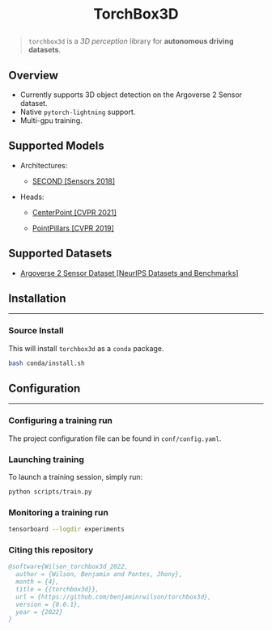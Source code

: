 [contributing-image]: https://img.shields.io/badge/contributions-welcome-brightgreen.svg?style=flat

<h1> <p align="center"> TorchBox3D </p> </h1>

> `torchbox3d` is a *3D perception* library for **autonomous driving datasets**.

## Overview

- Currently supports 3D object detection on the Argoverse 2 Sensor dataset.
- Native `pytorch-lightning` support.
- Multi-gpu training.

## Supported Models

- Architectures:
  - [SECOND [Sensors 2018]](https://www.mdpi.com/1424-8220/18/10/3337)

- Heads:
  - [CenterPoint [CVPR 2021]](https://openaccess.thecvf.com/content/CVPR2021/html/Yin_Center-Based_3D_Object_Detection_and_Tracking_CVPR_2021_paper.html)

  - [PointPillars [CVPR 2019]](https://openaccess.thecvf.com/content_CVPR_2019/html/Lang_PointPillars_Fast_Encoders_for_Object_Detection_From_Point_Clouds_CVPR_2019_paper.html)

## Supported Datasets

- [Argoverse 2 Sensor Dataset [NeurIPS Datasets and Benchmarks]](https://datasets-benchmarks-proceedings.neurips.cc/paper/2021/hash/4734ba6f3de83d861c3176a6273cac6d-Abstract-round2.html)

## Installation
---

### Source Install

This will install `torchbox3d` as a `conda` package.

```bash
bash conda/install.sh
```

## Configuration
---

### Configuring a training run

The project configuration file can be found in `conf/config.yaml`.

### Launching training

To launch a training session, simply run:

```bash
python scripts/train.py
```

### Monitoring a training run

```bash
tensorboard --logdir experiments
```

### Citing this repository

```BibTeX
@software{Wilson_torchbox3d_2022,
  author = {Wilson, Benjamin and Pontes, Jhony},
  month = {4},
  title = {{torchbox3d}},
  url = {https://github.com/benjaminrwilson/torchbox3d},
  version = {0.0.1},
  year = {2022}
}
```
